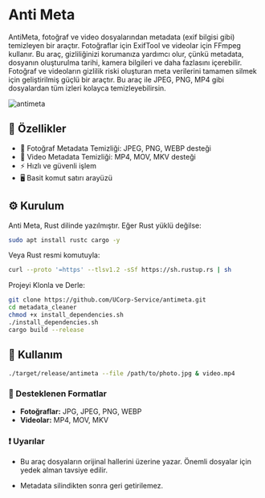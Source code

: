 # Anti Meta
AntiMeta, fotoğraf ve video dosyalarından metadata (exif bilgisi gibi) temizleyen bir araçtır. Fotoğraflar için ExifTool ve videolar için FFmpeg kullanır. Bu araç, gizliliğinizi korumanıza yardımcı olur, çünkü metadata, dosyanın oluşturulma tarihi, kamera bilgileri ve daha fazlasını içerebilir. Fotoğraf ve videoların gizlilik riski oluşturan meta verilerini tamamen silmek için geliştirilmiş güçlü bir araçtır. Bu araç ile JPEG, PNG, MP4 gibi dosyalardan tüm izleri kolayca temizleyebilirsin.

![antimeta](https://github.com/user-attachments/assets/adf7e98c-e80c-422e-b948-970f2f841dfd)


## 🚀 Özellikler
- 📸 Fotoğraf Metadata Temizliği: JPEG, PNG, WEBP desteği
- 🎥 Video Metadata Temizliği: MP4, MOV, MKV desteği
- ⚡ Hızlı ve güvenli işlem
- 🖥️ Basit komut satırı arayüzü

## ⚙️ Kurulum
Anti Meta, Rust dilinde yazılmıştır. Eğer Rust yüklü değilse:
```bash
sudo apt install rustc cargo -y
```
Veya Rust resmi komutuyla:
```bash
curl --proto '=https' --tlsv1.2 -sSf https://sh.rustup.rs | sh
```
Projeyi Klonla ve Derle:
```bash
git clone https://github.com/UCorp-Service/antimeta.git
cd metadata_cleaner
chmod +x install_dependencies.sh
./install_dependencies.sh
cargo build --release
```

## 🚀 Kullanım
```bash
./target/release/antimeta --file /path/to/photo.jpg & video.mp4
```

### 📝 Desteklenen Formatlar
- **Fotoğraflar:** JPG, JPEG, PNG, WEBP
- **Videolar:** MP4, MOV, MKV

### ❗️ Uyarılar
- Bu araç dosyaların orijinal hallerini üzerine yazar. Önemli dosyalar için yedek alman tavsiye edilir.

- Metadata silindikten sonra geri getirilemez.
